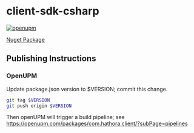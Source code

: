 # client-sdk-csharp

[![openupm](https://img.shields.io/npm/v/com.hathora.client?label=openupm&registry_uri=https://package.openupm.com)](https://openupm.com/packages/com.hathora.client/)

[Nuget Package](https://www.nuget.org/packages/Hathora.ClientSdk)

## Publishing Instructions

### OpenUPM

Update package.json version to $VERSION; commit this change.
```bash
git tag $VERSION
git push origin $VERSION
```
Then openUPM will trigger a build pipeline; see https://openupm.com/packages/com.hathora.client/?subPage=pipelines
